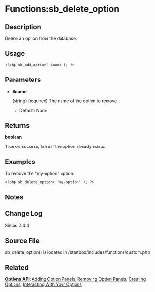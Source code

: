 # Functions:sb_delete_option

## Description

Delete an option from the database.

## Usage

	<?php sb_add_option( $name ); ?>

## Parameters

* **$name**

    (string) (required) The name of the option to remove

	* Default: None 

## Returns

**boolean**

True on success, false if the option already exists.

## Examples

To remove the "my-option" option:

	<?php sb_delete_option( 'my-option' ); ?>

## Notes

## Change Log

Since: 2.4.4

## Source File

sb_delete_option() is located in /startbox/includes/functions/custom.php

## Related

**[Options API](http://docs.wpstartbox.com/Options_API)**: [Adding Option Panels](http://docs.wpstartbox.com/Functions:sb_register_settings), [Removing Option Panels](http://docs.wpstartbox.com/Functions:sb_unregister_settings), [Creating Options](http://docs.wpstartbox.com/Options_API:Creating_Options), [Interacting With Your Options](http://docs.wpstartbox.com/Options_API#Interacting_With_Your_Options)